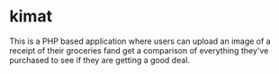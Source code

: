 # kimat
This is a PHP based application where users can upload an image of a receipt of their groceries fand get a comparison of everything they've purchased to see if they are getting a good deal.
